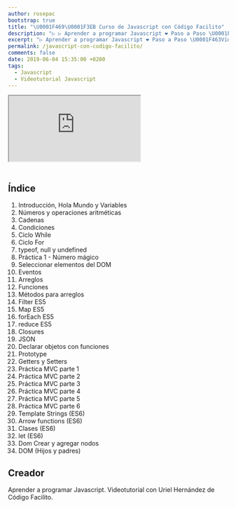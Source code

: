 ```yaml
---
author: rosepac
bootstrap: true
title: "\U0001F469‍\U0001F3EB Curso de Javascript con Código Facilito"
description: "▷ ▷ Aprender a programar Javascript ❤️ Paso a Paso \U0001F463Vídeo a Vídeo con el Videotutorial deUriel Hernández de Código Facilito ✌️"
excerpt: "▷ Aprender a programar Javascript ❤️ Paso a Paso \U0001F463Vídeo a Vídeo con el Videotutorial deUriel Hernández de Código Facilito ✌️"
permalink: /javascript-con-codigo-facilito/
comments: false
date: 2019-06-04 15:35:00 +0200
tags:
  - Javascript
  - Videotutorial Javascript
---
```


<div class="embed-responsive embed-responsive-16by9">
  <iframe class="embed-responsive-item" src="https://www.youtube-nocookie.com/embed/videoseries?list=PLTlBeKQnFKtIU7Ap4jNX513lI1bC9m01X" allowfullscreen></iframe>
</div><br/>

## Índice

1. Introducción, Hola Mundo y Variables
2. Números y operaciones aritméticas
3. Cadenas
4. Condiciones
5. Ciclo While
6. Ciclo For
7. typeof, null y undefined
8. Práctica 1 - Número mágico
9. Seleccionar elementos del DOM
10. Eventos
11. Arreglos
12. Funciones
13. Métodos para arreglos
14. Filter ES5
15. Map ES5
16. forEach ES5
17. reduce ES5
18. Closures
19. JSON
20. Declarar objetos con funciones
21. Prototype
22. Getters y Setters
23. Práctica MVC parte 1
24. Práctica MVC parte 2
25. Práctica MVC parte 3
26. Práctica MVC parte 4
27. Práctica MVC parte 5
28. Práctica MVC parte 6
29. Template Strings (ES6)
30. Arrow functions (ES6)
31. Clases (ES6)
32. let (ES6)
33. Dom Crear y agregar nodos
34. DOM (Hijos y padres)

## Creador

Aprender a programar Javascript. Videotutorial con Uriel Hernández de Código Facilito.
